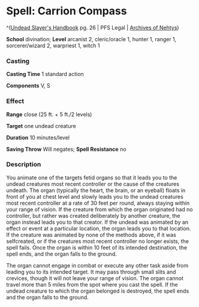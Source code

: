 # Spell: Carrion Compass

^([Undead Slayer's Handbook][ss-carrion-compass] pg. 26 | PFS Legal | [Archives of Nehtys][sn-carrion-compass])

**School** divination; **Level** arcanist 2, cleric/oracle 1, hunter 1, ranger 1, sorcerer/wizard 2, warpriest 1, witch 1

### Casting

**Casting Time** 1 standard action  

**Components** V, S

### Effect

**Range** close (25 ft. + 5 ft./2 levels)  

**Target** one undead creature  

**Duration** 10 minutes/level  

**Saving Throw** Will negates; **Spell Resistance** no

### Description

You animate one of the targets fetid organs so that it leads you to the undead creatures most recent controller or the cause of the creatures undeath. The organ (typically the heart, the brain, or an eyeball) floats in front of you at chest level and slowly leads you to the undead creatures most recent controller at a rate of 30 feet per round, always staying within your range of vision. If the creature from which the organ originated had no controller, but rather was created deliberately by another creature, the organ instead leads you to that creator. If the undead was animated by an effect or event at a particular location, the organ leads you to that location. If the creature was animated by none of the methods above, if it was selfcreated, or if the creatures most recent controller no longer exists, the spell fails. Once the organ is within 10 feet of its intended destination, the spell ends, and the organ falls to the ground.  

The organ cannot engage in combat or execute any other task aside from leading you to its intended target. It may pass through small slits and crevices, though it will not leave your range of vision. The organ cannot travel more than 5 miles from the spot where you cast the spell. If the undead creature to which the organ belonged is destroyed, the spell ends and the organ falls to the ground.

[ss-carrion-compass]: http://paizo.com/products/btpy94vx
[sn-carrion-compass]: http://www.archivesofnethys.com/SpellDisplay.aspx?ItemName=Carrion%20Compass